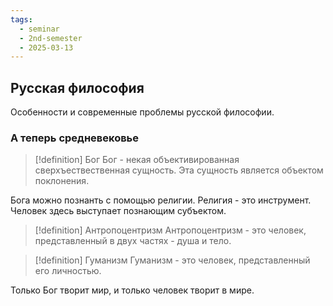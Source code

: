 ```yaml
---
tags:
  - seminar
  - 2nd-semester
  - 2025-03-13
---
```


## Русская философия

Особенности и современные проблемы русской философии.

### А теперь средневековье

> [!definition] Бог
> Бог - некая объективированная сверхъествественная сущность. Эта сущность является объектом поклонения.

Бога можно познанть с помощью религии.
Религия - это инструмент.
Человек здесь выступает познающим субъектом.

> [!definition] Антропоцентризм
> Антропоцентризм - это человек, представленный в двух частях - душа и тело.

> [!definition] Гуманизм
> Гуманизм - это человек, представленный его личностью.

Только Бог творит мир, и только человек творит в мире.
